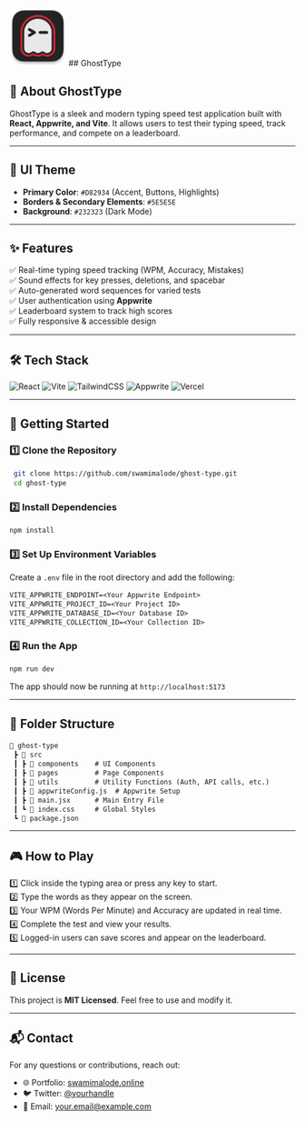   <img src="GhostType.png" alt="GhostType" width="100"/>
## GhostType





## 🚀 About GhostType
GhostType is a sleek and modern typing speed test application built with **React, Appwrite, and Vite**. It allows users to test their typing speed, track performance, and compete on a leaderboard.

---

## 🎨 UI Theme
- **Primary Color**:  `#D82934` (Accent, Buttons, Highlights)
- **Borders & Secondary Elements**:  `#5E5E5E`
- **Background**: `#232323` (Dark Mode)

---

## ✨ Features
✅ Real-time typing speed tracking (WPM, Accuracy, Mistakes)  
✅ Sound effects for key presses, deletions, and spacebar  
✅ Auto-generated word sequences for varied tests  
✅ User authentication using **Appwrite**  
✅ Leaderboard system to track high scores  
✅ Fully responsive & accessible design  

---

## 🛠️ Tech Stack
![React](https://img.shields.io/badge/React-20232A?style=for-the-badge&logo=react&logoColor=61DAFB)
![Vite](https://img.shields.io/badge/Vite-646CFF?style=for-the-badge&logo=vite&logoColor=white)
![TailwindCSS](https://img.shields.io/badge/Tailwind_CSS-38B2AC?style=for-the-badge&logo=tailwind-css&logoColor=white)
![Appwrite](https://img.shields.io/badge/Appwrite-F02E65?style=for-the-badge&logo=appwrite&logoColor=white)
![Vercel](https://img.shields.io/badge/Vercel-000000?style=for-the-badge&logo=vercel&logoColor=white)

---

## 🚀 Getting Started

### 1️⃣ Clone the Repository
```bash
 git clone https://github.com/swamimalode/ghost-type.git
 cd ghost-type
```

### 2️⃣ Install Dependencies
```bash
npm install
```

### 3️⃣ Set Up Environment Variables
Create a `.env` file in the root directory and add the following:
```env
VITE_APPWRITE_ENDPOINT=<Your Appwrite Endpoint>
VITE_APPWRITE_PROJECT_ID=<Your Project ID>
VITE_APPWRITE_DATABASE_ID=<Your Database ID>
VITE_APPWRITE_COLLECTION_ID=<Your Collection ID>
```

### 4️⃣ Run the App
```bash
npm run dev
```

The app should now be running at `http://localhost:5173`

---

## 📂 Folder Structure
```
📂 ghost-type
 ┣ 📂 src
 ┃ ┣ 📂 components    # UI Components
 ┃ ┣ 📂 pages         # Page Components
 ┃ ┣ 📂 utils         # Utility Functions (Auth, API calls, etc.)
 ┃ ┣ 📜 appwriteConfig.js  # Appwrite Setup
 ┃ ┣ 📜 main.jsx      # Main Entry File
 ┃ ┗ 📜 index.css     # Global Styles
 ┗ 📜 package.json
```

---

## 🎮 How to Play
1️⃣ Click inside the typing area or press any key to start.  
2️⃣ Type the words as they appear on the screen.  
3️⃣ Your WPM (Words Per Minute) and Accuracy are updated in real time.  
4️⃣ Complete the test and view your results.  
5️⃣ Logged-in users can save scores and appear on the leaderboard.  

---



## 📜 License
This project is **MIT Licensed**. Feel free to use and modify it.

---

## 📬 Contact
For any questions or contributions, reach out:
- 🌐 Portfolio: [swamimalode.online](http://swamimalode.online)
- 🐦 Twitter: [@yourhandle](https://twitter.com/yourhandle)
- 📧 Email: your.email@example.com

